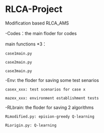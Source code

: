 # RLCA-Project
Modification based RLCA_AMS

-Codes：the main floder for codes

  main functions *3：  
  
    case1main.py
    
    case2main.py
    
    case3main.py
    
  -Env: the floder for saving some test senarios
    
    casex_xxx: test scenarios for case x 
    
    mazex_xxx: environment establishment tests
    
  -RLbrain: the floder for saving 2 algorithms
  
    RLmodified.py: epision-greedy Q-learning
  
    RLorigin.py: Q-learning
